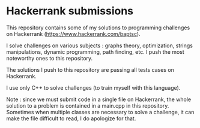 # Hackerrank submissions
This repository contains some of my solutions to programming challenges on Hackerrank (https://www.hackerrank.com/baptsc). 

I solve challenges on various subjects : graphs theory, optimization, strings manipulations, dynamic programming, path finding, etc. I push the most noteworthy ones to this repository. 

The solutions I push to this repository are passing all tests cases on Hackerrank.

I use only C++ to solve challenges (to train myself with this language).

Note : since we must submit code in a single file on Hackerrank, the whole solution to a problem is contained in a main.cpp in this repository. Sometimes when multiple classes are necessary to solve a challenge, it can make the file difficult to read, I do apologize for that.
